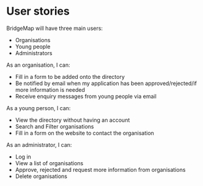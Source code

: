 # User stories

BridgeMap will have three main users:
- Organisations 
- Young people
- Administrators

As an organisation, I can:
- Fill in a form to be added onto the directory
- Be notified by email when my application has been approved/rejected/if more information is needed
- Receive enquiry messages from young people via email

As a young person, I can:
- View the directory without having an account
- Search and Filter organisations
- Fill in a form on the website to contact the organisation

As an administrator, I can:
- Log in
- View a list of organisations
- Approve, rejected and request more information from organisations
- Delete organisations
